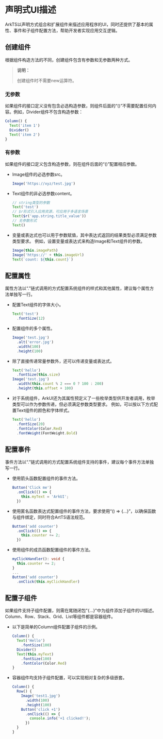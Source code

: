 # 声明式UI描述


ArkTS以声明方式组合和扩展组件来描述应用程序的UI，同时还提供了基本的属性、事件和子组件配置方法，帮助开发者实现应用交互逻辑。


## 创建组件

根据组件构造方法的不同，创建组件包含有参数和无参数两种方式。

>  **说明：**
>
>  创建组件时不需要new运算符。


### 无参数

如果组件的接口定义没有包含必选构造参数，则组件后面的“()”不需要配置任何内容。例如，Divider组件不包含构造参数：


```ts
Column() {
  Text('item 1')
  Divider()
  Text('item 2')
}
```


### 有参数

如果组件的接口定义包含构造参数，则在组件后面的“()”配置相应参数。

- Image组件的必选参数src。

  ```ts
  Image('https://xyz/test.jpg')
  ```


- Text组件的非必选参数content。

  ```ts
  // string类型的参数
  Text('test')
  // $r形式引入应用资源，可应用于多语言场景
  Text($r('app.string.title_value'))
  // 无参数形式
  Text()
  ```


- 变量或表达式也可以用于参数赋值，其中表达式返回的结果类型必须满足参数类型要求。
    例如，设置变量或表达式来构造Image和Text组件的参数。

    ```ts
    Image(this.imagePath)
    Image('https://' + this.imageUrl)
    Text(`count: ${this.count}`)
    ```


## 配置属性

属性方法以“.”链式调用的方式配置系统组件的样式和其他属性，建议每个属性方法单独写一行。


- 配置Text组件的字体大小。

  ```ts
  Text('test')
    .fontSize(12)
  ```

- 配置组件的多个属性。

  ```ts
  Image('test.jpg')
    .alt('error.jpg')    
    .width(100)    
    .height(100)
  ```

- 除了直接传递常量参数外，还可以传递变量或表达式。

  ```ts
  Text('hello')
    .fontSize(this.size)
  Image('test.jpg')
    .width(this.count % 2 === 0 ? 100 : 200)    
    .height(this.offset + 100)
  ```

- 对于系统组件，ArkUI还为其属性预定义了一些枚举类型供开发者调用，枚举类型可以作为参数传递，但必须满足参数类型要求。
  例如，可以按以下方式配置Text组件的颜色和字体样式。

  ```ts
  Text('hello')
    .fontSize(20)
    .fontColor(Color.Red)
    .fontWeight(FontWeight.Bold)
  ```


## 配置事件

事件方法以“.”链式调用的方式配置系统组件支持的事件，建议每个事件方法单独写一行。


- 使用箭头函数配置组件的事件方法。

  ```ts
  Button('Click me')
    .onClick(() => {
      this.myText = 'ArkUI';
    })
  ```

- 使用匿名函数表达式配置组件的事件方法，要求使用“() => {...}”，以确保函数与组件绑定，同时符合ArtTS语法规范。

  ```ts
  Button('add counter')
    .onClick(() => {
      this.counter += 2;
    })
  ```

- 使用组件的成员函数配置组件的事件方法。

  ```ts
  myClickHandler(): void {
    this.counter += 2;
  }
  ...
  Button('add counter')
    .onClick(this.myClickHandler)
  ```


## 配置子组件

如果组件支持子组件配置，则需在尾随闭包"{...}"中为组件添加子组件的UI描述。Column、Row、Stack、Grid、List等组件都是容器组件。


- 以下是简单的Column组件配置子组件的示例。

  ```ts
  Column() {
    Text('Hello')
      .fontSize(100)
    Divider()
    Text(this.myText)
      .fontSize(100)
      .fontColor(Color.Red)
  }
  ```

- 容器组件均支持子组件配置，可以实现相对复杂的多级嵌套。

  ```ts
  Column() {
    Row() {
      Image('test1.jpg')
        .width(100)
        .height(100)
      Button('click +1')
        .onClick(() => {
          console.info('+1 clicked!');
        })
    }
  }
  ```
